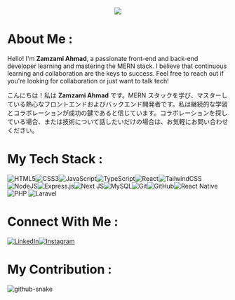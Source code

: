 
<h1 align="center">
  <img src="https://readme-typing-svg.demolab.com?font=Fira+Code&weight=600&size=40&duration=5000&pause=2500&color=001A6E&background=D9EAFD&center=true&vCenter=true&width=1200&height=150&lines=Hi+there!+👋+,+ + I'm+Zamzami+Ahmad!;Welcome+to+My+Github+Profile!!"/>
</h1>  

# <h1> About Me :</h1>

Hello! I'm **Zamzami Ahmad**, a passionate front-end and back-end developer learning and mastering the MERN stack. I believe that continuous learning and collaboration are the keys to success. Feel free to reach out if you're looking for collaboration or just want to talk tech!

こんにちは！私は **Zamzami Ahmad** です。MERN スタックを学び、マスターしている熱心なフロントエンドおよびバックエンド開発者です。私は継続的な学習とコラボレーションが成功の鍵であると信じています。コラボレーションを探している場合、または技術について話したいだけの場合は、お気軽にお問い合わせください。

# <h1> My Tech Stack :</h1>

![HTML5](https://img.shields.io/badge/html5-%23E34F26.svg?style=for-the-badge&logo=html5&logoColor=white)![CSS3](https://img.shields.io/badge/css3-%231572B6.svg?style=for-the-badge&logo=css3&logoColor=white)![JavaScript](https://img.shields.io/badge/javascript-%23323330.svg?style=for-the-badge&logo=javascript&logoColor=%23F7DF1E)![TypeScript](https://img.shields.io/badge/typescript-%23007ACC.svg?style=for-the-badge&logo=typescript&logoColor=white)![React](https://img.shields.io/badge/react-%2320232a.svg?style=for-the-badge&logo=react&logoColor=%2361DAFB)![TailwindCSS](https://img.shields.io/badge/tailwindcss-%2338B2AC.svg?style=for-the-badge&logo=tailwind-css&logoColor=white)![NodeJS](https://img.shields.io/badge/node.js-6DA55F?style=for-the-badge&logo=node.js&logoColor=white)![Express.js](https://img.shields.io/badge/express.js-%23404d59.svg?style=for-the-badge&logo=express&logoColor=%2361DAFB)![Next JS](https://img.shields.io/badge/Next-black?style=for-the-badge&logo=next.js&logoColor=white)![MySQL](https://img.shields.io/badge/mysql-4479A1.svg?style=for-the-badge&logo=mysql&logoColor=white)![Git](https://img.shields.io/badge/git-%23F05033.svg?style=for-the-badge&logo=git&logoColor=white)![GitHub](https://img.shields.io/badge/github-%23121011.svg?style=for-the-badge&logo=github&logoColor=white)![React Native](https://img.shields.io/badge/react_native-%2320232a.svg?style=for-the-badge&logo=react&logoColor=%2361DAFB)![PHP](https://img.shields.io/badge/php-%23777BB4.svg?style=for-the-badge&logo=php&logoColor=white) ![Laravel](https://img.shields.io/badge/laravel-%23FF2D20.svg?style=for-the-badge&logo=laravel&logoColor=white)

# Connect With Me :

[![LinkedIn](https://img.shields.io/badge/LinkedIn-%230077B5.svg?style=for-the-badge&logo=linkedin&logoColor=white)](https://www.linkedin.com/in/your-profile)[![Instagram](https://img.shields.io/badge/Instagram-%23E4405F.svg?style=for-the-badge&logo=instagram&logoColor=white)](https://www.instagram.com/miiz4mmi)

# <h1> My Contribution :</h1>

<picture>
  <source media="(prefers-color-scheme: dark)" srcset="https://raw.githubusercontent.com/ZetSphere/ZetSphere/output/github-snake-dark.svg?color=%23FF5733" />
  <source media="(prefers-color-scheme: light)" srcset="https://raw.githubusercontent.com/ZetSphere/ZetSphere/output/github-snake.svg?color=%23FF5733" />
  <img alt="github-snake" src="https://raw.githubusercontent.com/ZetSphere/ZetSphere/output/github-snake.svg?color=%23FF5733" />
</picture>
